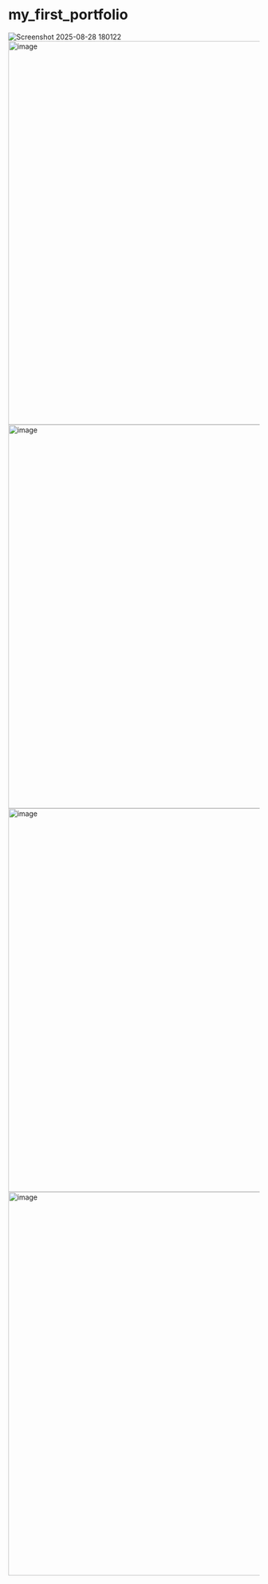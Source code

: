 ﻿# my_first_portfolio
![Screenshot 2025-08-28 180122](https://github.com/user-attachments/assets/759cf920-e58d-4ba9-a974-4923f570565b)
<img width="1366" height="768" alt="image" src="https://github.com/user-attachments/assets/54ea0e37-270f-45f3-a397-edf17a5f8c7a" />
<img width="1366" height="768" alt="image" src="https://github.com/user-attachments/assets/59403b2e-62b0-4c81-ac86-8ba43fa81b45" />
<img width="1366" height="768" alt="image" src="https://github.com/user-attachments/assets/55af5769-5a48-4545-b43b-e693a3c078d0" />
<img width="1366" height="768" alt="image" src="https://github.com/user-attachments/assets/32457373-7d75-4f77-b964-74b73d844d07" />




